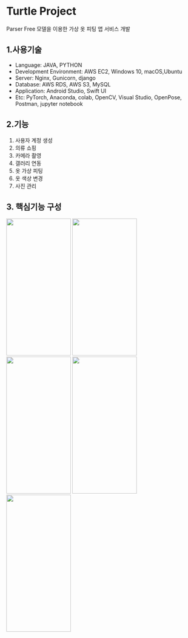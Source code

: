# Turtle Project
Parser Free 모델을 이용한 가상 옷 피팅 앱 서비스 개발

## 1.사용기술
* Language: JAVA, PYTHON
* Development Environment: AWS EC2, Windows 10, macOS,Ubuntu
* Server: Nginx, Gunicorn, django
* Database: AWS RDS, AWS S3, MySQL
* Application: Android Studio, Swift UI
* Etc: PyTorch, Anaconda, colab, OpenCV, Visual Studio, OpenPose, Postman, jupyter notebook

## 2.기능
1. 사용자 계정 생성
2. 의류 쇼핑
3. 카메라 촬영
4. 갤러리 연동
5. 옷 가상 피팅
6. 옷 색상 변경
7. 사진 관리

## 3. 핵심기능 구성
<p align="left">
<img src="https://user-images.githubusercontent.com/99804202/171098898-bb4d36e0-3577-41fa-811f-c69aa76a1f75.jpg"  width="170" height="360">
<img src="https://user-images.githubusercontent.com/99804202/171098892-910a2de0-77c9-45fa-b05e-d19f9ad37726.jpg"  width="170" height="360">
<img src="https://user-images.githubusercontent.com/99804202/171098919-20fd91ff-f0b8-4eea-982b-d10d7c61b34f.jpg"  width="170" height="360">
<img src="https://user-images.githubusercontent.com/99804202/171098885-4cf9ea18-6f19-4f13-9001-a46e39e6e2e8.jpg"  width="170" height="360">
<img src="https://user-images.githubusercontent.com/99804202/171098869-64a322b0-bbd0-40f6-a917-aa424defed30.jpg"  width="170" height="360">
</p>


